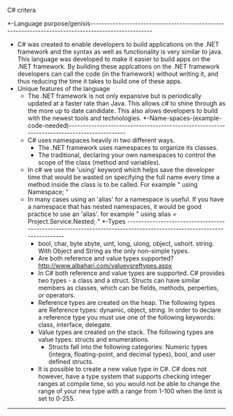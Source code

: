 C# critera

*-Language purpose/genisis----------------------------------------------------------------------------------------------------
  * C# was created to enable developers to build applications on the .NET framework and the syntax as well as functionality is very similar to java. This language was developed to make it easier to build apps on the .NET framework. By building these applcations on the .NET framework developers can call the code (in the framework) without writing it, and thus reducing the time it takes to build one of these apps.
* Unique features of the language
  * The .NET framework is not only expansive but is periodically updated at a faster rate than Java. This allows c# to shine through as the more up to date candidate. This also alows developers to build with the newest tools and technologies.
*-Name-spaces-(example-code-needed)-------------------------------------------------------------------------------------------
  * C# uses namespaces heavily in two different ways. 
    * The .NET framework uses namespaces to organize its classes.
    * The traditional, declaring your own namespaces to control the scope of the class (method and variables).
  * In c# we use the 'using' keyword which helps save the developer time that would be wasted on specifying the full name every time a method inside the class is to be called. For example " using Namespace; "
  * In many cases using an 'alias' for a namespace is useful. If you have a namespace that has nested namespaces, it would be good practice to use an 'alias'. for example " using alias = Project.Service.Nested; "
*-Types ----------------------------------------------------------------------------------------------------------------------
    * bool, char, byte sbyte, uint, long, ulong, object, ushort. string. With Object and String as the only non-simple types.
    * Are both reference and value types supported? http://www.albahari.com/valuevsreftypes.aspx
    * In C# both reference and value types are supported. C# provides two types - a class and a struct. Structs can have similar members as classes, which can be fields, methods, perperties, or operators.
    * Reference types are created on the heap. The following types are Reference types: dynamic, object, string. In order to declare a reference type you must use one of the following keywords: class, interface, delegate.
    * Value types are created on the stack. The following types are value types: structs and enumerations.
      * Structs fall into the following categories: Numeric types (integra, floating-point, and decimal types), bool, and user defined structs.
    * It is possible to create a new value type in C#. C# does not however, have a type system that supports checking integer ranges at compile time, so you would not be able to change the range of your new type with a range from 1-100 when the limit is set to 0-255.
------------------------------------------------------------------------------------------------------------------------------

